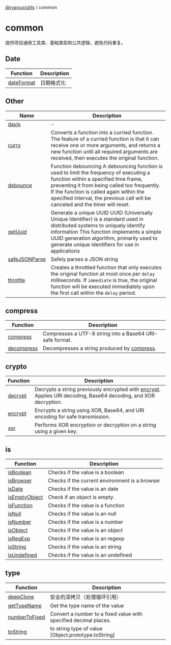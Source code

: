 [@ryanuo/utils](../index.md) / common

# common

提供项目通用工具类、基础类型和公共逻辑，避免代码重复。

## Date

| Function | Description |
| ------ | ------ |
| [dateFormat](functions/dateFormat.md) | 日期格式化 |

## Other

| Name | Description |
| ------ | ------ |
| [dayjs](variables/dayjs.md) | - |
| [curry](functions/curry.md) | Converts a function into a curried function. The feature of a curried function is that it can receive one or more arguments, and returns a new function until all required arguments are received, then executes the original function. |
| [debounce](functions/debounce.md) | Function debouncing A debouncing function is used to limit the frequency of executing a function within a specified time frame, preventing it from being called too frequently. If the function is called again within the specified interval, the previous call will be canceled and the timer will reset. |
| [getUuid](functions/getUuid.md) | Generate a unique UUID UUID (Universally Unique Identifier) is a standard used in distributed systems to uniquely identify information This function implements a simple UUID generation algorithm, primarily used to generate unique identifiers for use in applications |
| [safeJSONParse](functions/safeJSONParse.md) | Safely parses a JSON string |
| [throttle](functions/throttle.md) | Creates a throttled function that only executes the original function at most once per `delay` milliseconds. If `immediate` is true, the original function will be executed immediately upon the first call within the `delay` period. |

## compress

| Function | Description |
| ------ | ------ |
| [compress](functions/compress.md) | Compresses a UTF-8 string into a Base64 URI-safe format. |
| [decompress](functions/decompress.md) | Decompresses a string produced by [compress](functions/compress.md). |

## crypto

| Function | Description |
| ------ | ------ |
| [decrypt](functions/decrypt.md) | Decrypts a string previously encrypted with [encrypt](functions/encrypt.md). Applies URI decoding, Base64 decoding, and XOR decryption. |
| [encrypt](functions/encrypt.md) | Encrypts a string using XOR, Base64, and URI encoding for safe transmission. |
| [xor](functions/xor.md) | Performs XOR encryption or decryption on a string using a given key. |

## is

| Function | Description |
| ------ | ------ |
| [isBoolean](functions/isBoolean.md) | Checks if the value is a boolean |
| [isBrowser](functions/isBrowser.md) | Checks if the current environment is a browser |
| [isDate](functions/isDate.md) | Checks if the value is an date |
| [isEmptyObject](functions/isEmptyObject.md) | Check if an object is empty. |
| [isFunction](functions/isFunction.md) | Checks if the value is a function |
| [isNull](functions/isNull.md) | Checks if the value is an null |
| [isNumber](functions/isNumber.md) | Checks if the value is a number |
| [isObject](functions/isObject.md) | Checks if the value is an object |
| [isRegExp](functions/isRegExp.md) | Checks if the value is an regexp |
| [isString](functions/isString.md) | Checks if the value is an string |
| [isUndefined](functions/isUndefined.md) | Checks if the value is an undefined |

## type

| Function | Description |
| ------ | ------ |
| [deepClone](functions/deepClone.md) | 安全的深拷贝（处理循环引用） |
| [getTypeName](functions/getTypeName.md) | Get the type name of the value |
| [numberToFixed](functions/numberToFixed.md) | Convert a number to a fixed value with specified decimal places. |
| [toString](functions/toString.md) | to string type of value [Object.prototype.toString] |
